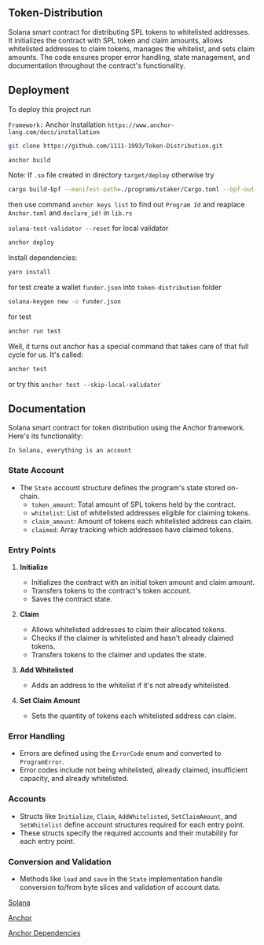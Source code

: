 
##  Token-Distribution

Solana smart contract for distributing SPL tokens to whitelisted addresses. It initializes the contract with SPL token and claim amounts, allows whitelisted addresses to claim tokens, manages the whitelist, and sets claim amounts. The code ensures proper error handling, state management, and documentation throughout the contract's functionality.








## Deployment

To deploy this project run

`Framework:` Anchor Installation ```https://www.anchor-lang.com/docs/installation```

```bash
git clone https://github.com/1111-1993/Token-Distribution.git
```
```bash 
anchor build
```
Note: If ```.so``` file created in directory ```target/deploy``` otherwise try
```bash
cargo build-bpf --manifest-path=./programs/staker/Cargo.toml --bpf-out-dir=target/deploy
```
then use command ```anchor keys list``` to find out ```Program Id``` and reaplace ```Anchor.toml``` and ```declare_id!``` in ```lib.rs```

```solana-test-validator --reset``` for local validator
 


```bash
anchor deploy
```
Install dependencies:
```bash
yarn install
```
for test create a wallet `funder.json` into `token-distribution` folder 

```bash
solana-keygen new -o funder.json
```
for test 
```bash 
anchor run test
```
Well, it turns out anchor has a special command that takes care of that full cycle for us. It's called:

```bash 
anchor test
```
or try this ```anchor test --skip-local-validator```


## Documentation

Solana smart contract for token distribution using the Anchor framework. Here's its functionality:

`In Solana, everything is an account`

### State Account
- The `State` account structure defines the program's state stored on-chain.
  - `token_amount`: Total amount of SPL tokens held by the contract.
  - `whitelist`: List of whitelisted addresses eligible for claiming tokens.
  - `claim_amount`: Amount of tokens each whitelisted address can claim.
  - `claimed`: Array tracking which addresses have claimed tokens.


### Entry Points
1. **Initialize**
   - Initializes the contract with an initial token amount and claim amount.
   - Transfers tokens to the contract's token account.
   - Saves the contract state.

2. **Claim**
   - Allows whitelisted addresses to claim their allocated tokens.
   - Checks if the claimer is whitelisted and hasn't already claimed tokens.
   - Transfers tokens to the claimer and updates the state.

3. **Add Whitelisted**
   - Adds an address to the whitelist if it's not already whitelisted.

4. **Set Claim Amount**
   - Sets the quantity of tokens each whitelisted address can claim.


### Error Handling
- Errors are defined using the `ErrorCode` enum and converted to `ProgramError`.
- Error codes include not being whitelisted, already claimed, insufficient capacity, and already whitelisted.

### Accounts
- Structs like `Initialize`, `Claim`, `AddWhitelisted`, `SetClaimAmount`, and `SetWhitelist` define account structures required for each entry point.
- These structs specify the required accounts and their mutability for each entry point.

### Conversion and Validation
- Methods like `load` and `save` in the `State` implementation handle conversion to/from byte slices and validation of account data.



[Solana](https://docs.solana.com/)

[Anchor](https://www.anchor-lang.com/)

[Anchor Dependencies](https://www.anchor-lang.com/docs/installation/)



